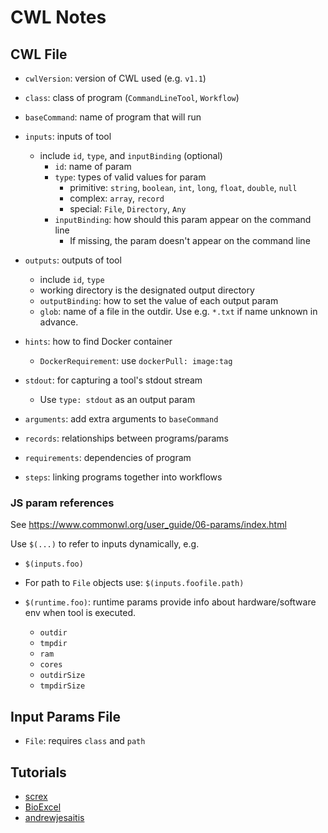 # CWL Notes

## CWL File

- `cwlVersion`: version of CWL used (e.g. `v1.1`)
- `class`: class of program (`CommandLineTool`, `Workflow`)
- `baseCommand`: name of program that will run

- `inputs`: inputs of tool

  - include `id`, `type`, and `inputBinding` (optional)
    - `id`: name of param
    - `type`: types of valid values for param
      - primitive: `string`, `boolean`, `int`, `long`, `float`, `double`, `null`
      - complex: `array`, `record`
      - special: `File`, `Directory`, `Any`
    - `inputBinding`: how should this param appear on the command line
      - If missing, the param doesn't appear on the command line

- `outputs`: outputs of tool

  - include `id`, `type`
  - working directory is the designated output directory
  - `outputBinding`: how to set the value of each output param
  - `glob`: name of a file in the outdir. Use e.g. `*.txt` if name unknown in advance.

- `hints`: how to find Docker container
  - `DockerRequirement`: use `dockerPull: image:tag`
- `stdout`: for capturing a tool's stdout stream
  - Use `type: stdout` as an output param
- `arguments`: add extra arguments to `baseCommand`

- `records`: relationships between programs/params
- `requirements`: dependencies of program
- `steps`: linking programs together into workflows

### JS param references

See <https://www.commonwl.org/user_guide/06-params/index.html>

Use `$(...)` to refer to inputs dynamically, e.g.

- `$(inputs.foo)`
- For path to `File` objects use: `$(inputs.foofile.path)`

- `$(runtime.foo)`: runtime params provide info about hardware/software env when tool
  is executed.
  - `outdir`
  - `tmpdir`
  - `ram`
  - `cores`
  - `outdirSize`
  - `tmpdirSize`

## Input Params File

- `File`: requires `class` and `path`

## Tutorials

- [screx](https://github.com/screx/cwl-tutorial)
- [BioExcel](https://www.slideshare.net/BioExcel/bioexcel-webinar-series-introduction-to-the-common-workflow-language-cwl-project)
- [andrewjesaitis](https://andrewjesaitis.com/2017/02/common-workflow-language---a-tutorial-on-making-bioinformatics-repeatable/)
